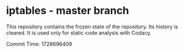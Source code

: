 # iptables - master branch

This repository contains the frozen state of the repository.
Its history is cleared. It is used only for static code
analysis with Codacy.

Commit Time: 1728696409